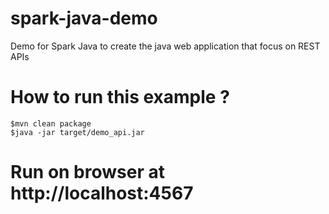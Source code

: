 # spark-java-demo
Demo for Spark Java to create the java web application that focus on REST APIs

# How to run this example ?

```
$mvn clean package
$java -jar target/demo_api.jar
```

# Run on browser at http://localhost:4567
